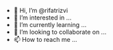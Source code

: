 - 👋 Hi, I’m @rifatrizvi
- 👀 I’m interested in ...
- 🌱 I’m currently learning ...
- 💞️ I’m looking to collaborate on ...
- 📫 How to reach me ...

<!---
rifatrizvi/rifatrizvi is a ✨ special ✨ repository because its `README.md` (this file) appears on your GitHub profile.
You can click the Preview link to take a look at your changes.
--->

